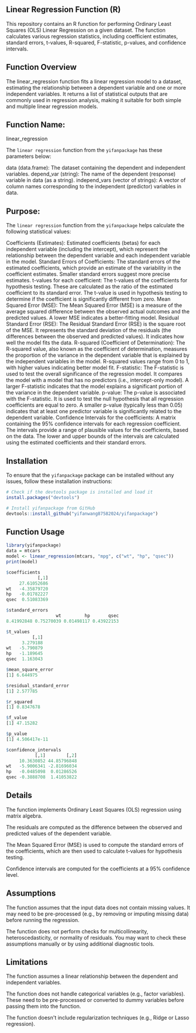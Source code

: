 ## Linear Regression Function (R)
This repository contains an R function for performing Ordinary Least Squares (OLS) Linear Regression on a given dataset. The function calculates various regression statistics, including coefficient estimates, standard errors, t-values, R-squared, F-statistic, p-values, and confidence intervals.

## Function Overview
The linear_regression function fits a linear regression model to a dataset, estimating the relationship between a dependent variable and one or more independent variables. It returns a list of statistical outputs that are commonly used in regression analysis, making it suitable for both simple and multiple linear regression models.

## Function Name:
linear_regression

The `linear regression` function from the `yifanpackage` has these parameters below:

data (data.frame): The dataset containing the dependent and independent variables.
depend_var (string): The name of the dependent (response) variable in data (as a string).
independ_vars (vector of strings): A vector of column names corresponding to the independent (predictor) variables in data.

## Purpose:
The `linear regression` function from the `yifanpackage` helps calculate the following statistical values:

Coefficients (Estimates): Estimated coefficients (betas) for each independent variable (including the intercept), which represent the relationship between the dependent variable and each independent variable in the model.
Standard Errors of Coefficients: The standard errors of the estimated coefficients, which provide an estimate of the variability in the coefficient estimates. Smaller standard errors suggest more precise estimates.
t-values for each coefficient: The t-values of the coefficients for hypothesis testing. These are calculated as the ratio of the estimated coefficient to its standard error. The t-value is used in hypothesis testing to determine if the coefficient is significantly different from zero.
Mean Squared Error (MSE): The Mean Squared Error (MSE) is a measure of the average squared difference between the observed actual outcomes and the predicted values. A lower MSE indicates a better-fitting model.
Residual Standard Error (RSE): The Residual Standard Error (RSE) is the square root of the MSE. It represents the standard deviation of the residuals (the differences between the observed and predicted values). It indicates how well the model fits the data.
R-squared (Coefficient of Determination): The R-squared value, also known as the coefficient of determination, measures the proportion of the variance in the dependent variable that is explained by the independent variables in the model. R-squared values range from 0 to 1, with higher values indicating better model fit.
F-statistic: The F-statistic is used to test the overall significance of the regression model. It compares the model with a model that has no predictors (i.e., intercept-only model). A larger F-statistic indicates that the model explains a significant portion of the variance in the dependent variable.
p-value: The p-value is associated with the F-statistic. It is used to test the null hypothesis that all regression coefficients are equal to zero. A smaller p-value (typically less than 0.05) indicates that at least one predictor variable is significantly related to the dependent variable.
Confidence Intervals for the coefficients: A matrix containing the 95% confidence intervals for each regression coefficient. The intervals provide a range of plausible values for the coefficients, based on the data. The lower and upper bounds of the intervals are calculated using the estimated coefficients and their standard errors.

## Installation
To ensure that the `yifanpackage` package can be installed without any issues, follow these installation instructions:

```r
# Check if the devtools package is installed and load it
install.packages("devtools")

# Install yifanpackage from GitHub
devtools::install_github("yifanwang87582024/yifanpackage")
```

## Function Usage
``` r
library(yifanpackage)
data = mtcars
model <- linear_regression(mtcars, "mpg", c("wt", "hp", "qsec"))
print(model)

$coefficients
            [,1]
     27.61052686
wt   -4.35879720
hp   -0.01782227
qsec  0.51083369

$standard_errors
                   wt         hp       qsec 
8.41992848 0.75270039 0.01498117 0.43922153 

$t_values
          [,1]
      3.279188
wt   -5.790879
hp   -1.189645
qsec  1.163043

$mean_square_error
[1] 6.644975

$residual_standard_error
[1] 2.577785

$r_squared
[1] 0.8347678

$f_value
[1] 47.15282

$p_value
[1] 4.506417e-11

$confidence_intervals
           [,1]        [,2]
     10.3630852 44.85796848
wt   -5.9006341 -2.81696034
hp   -0.0485098  0.01286526
qsec -0.3888708  1.41053822
```
## Details
The function implements Ordinary Least Squares (OLS) regression using matrix algebra.

The residuals are computed as the difference between the observed and predicted values of the dependent variable.

The Mean Squared Error (MSE) is used to compute the standard errors of the coefficients, which are then used to calculate t-values for hypothesis testing.

Confidence intervals are computed for the coefficients at a 95% confidence level.

## Assumptions
The function assumes that the input data does not contain missing values. It may need to be pre-processed (e.g., by removing or imputing missing data) before running the regression.

The function does not perform checks for multicollinearity, heteroscedasticity, or normality of residuals. You may want to check these assumptions manually or by using additional diagnostic tools.

## Limitations
The function assumes a linear relationship between the dependent and independent variables.

The function does not handle categorical variables (e.g., factor variables). These need to be pre-processed or converted to dummy variables before passing them into the function.

The function doesn't include regularization techniques (e.g., Ridge or Lasso regression).
